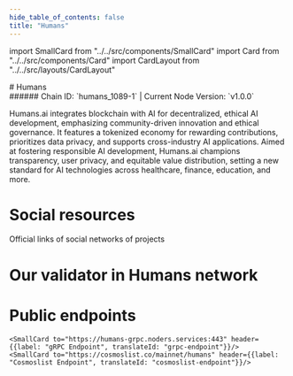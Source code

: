 ```yaml
---
hide_table_of_contents: false
title: "Humans"
---
```


import SmallCard from "../../src/components/SmallCard"
import Card from "../../src/components/Card"
import CardLayout from "../../src/layouts/CardLayout"

<div class="h1-with-icon icon-humans">
# Humans
</div>
###### Chain ID: `humans_1089-1` | Current Node Version: `v1.0.0`


Humans.ai integrates blockchain with AI for decentralized, ethical AI development, emphasizing community-driven innovation and ethical governance. It features a tokenized economy for rewarding contributions, prioritizes data privacy, and supports cross-industry AI applications. Aimed at fostering responsible AI development, Humans.ai champions transparency, user privacy, and equitable value distribution, setting a new standard for AI technologies across healthcare, finance, education, and more.

# Social resources
Official links of social networks of projects

<CardLayout autoFitEnabled={false}>
    <SmallCard to="https://humans.ai/" header={{label: "Website", translateId: "social-telegram"}} iconPath="img/website-icon.svg"/>
    <SmallCard to="https://github.com/humansdotai" header={{label: "GitHub", translateId: "social-telegram"}} iconPath="img/github-icon.svg"/>
    <SmallCard to="https://discord.gg/humansdotai/" header={{label: "Discord", translateId: "social-telegram"}} iconPath="img/discord-icon.svg"/>
    <SmallCard to="https://twitter.com/humansdotai" header={{label: "X", translateId: "social-telegram"}} iconPath="img/x-icon.svg"/>
    <SmallCard to="https://t.me/humansdotai" header={{label: "Telegram", translateId: "social-telegram"}} iconPath="img/telegram-icon.svg"/>
</CardLayout>

# Our validator in Humans network

<CardLayout autoFitEnabled={true}>
    <Card
        to="https://humans.explorers.guru/validator/humanvaloper1xl4lxgvwesnehdkfpn92ku8fk99lkrk6kmjc98"
        header={{
            label: "[NODERS]TEAM",
            translateId: "development-setup",
        }}
        body={{
            label: "Trusted blockchain validator",
        }}
        iconPath="img/kotlin-icon.svg"
    />
</CardLayout>

# Public endpoints 

<CardLayout autoFitEnabled={true}>
    <SmallCard to="https://humans-rpc.noders.services" header={{label: "RPC Endpoint", translateId: "rpc-endpoint"}}/>
    <SmallCard to="https://humans-api.noders.services" header={{label: "API Endpoint", translateId: "api-endpoint"}}/>
    
    <SmallCard to="https://humans-grpc.noders.services:443" header={{label: "gRPC Endpoint", translateId: "grpc-endpoint"}}/>
    <SmallCard to="https://cosmoslist.co/mainnet/humans" header={{label: "Cosmoslist Endpoint", translateId: "cosmoslist-endpoint"}}/>
</CardLayout>


